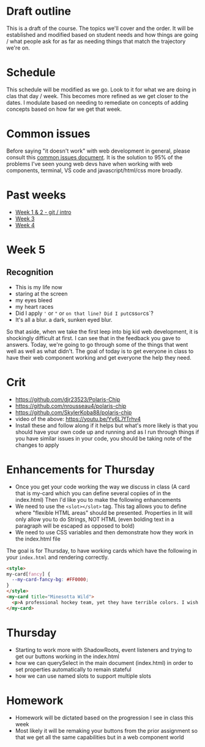 # Draft outline
This is a draft of the course. The topics we'll cover and the order. It will be established and modified based on student needs and how things are going / what people ask for as far as needing things that match the trajectory we're on.

# Schedule
This schedule will be modified as we go. Look to it for what we are doing in clas that day / week. This becomes more refined as we get closer to the dates. I modulate based on needing to remediate on concepts of adding concepts based on how far we get that week.

# Common issues
Before saying "it doesn't work" with web development in general, please consult this [common issues document](common-issues.md). It is the solution to 95% of the problems I've seen young web devs have when working with web components, terminal, VS code and javascript/html/css more broadly.

# Past weeks
- [Week 1 & 2 - git / intro](fa24/week1-2.md)
- [Week 3](fa24/week-3.md)
- [Week 4](fa24/week-4.md)

# Week 5
## Recognition
- This is my life now
- staring at the screen
- my eyes bleed
- my heart races
- Did I apply `'` or `"` or ` on that line? Did I put `css` or `cs`?
- It's all a blur. a dark, sunken eyed blur.

So that aside, when we take the first leep into big kid web development, it is shockingly difficult at first. I can see that in the feedback you gave to answers. Today, we're going to go through some of the things that went well as well as what didn't. The goal of today is to get everyone in class to have their web component working and get everyone the help they need.

# Crit
- https://github.com/djr23523/Polaris-Chip
- https://github.com/nrousseau4/polaris-chip
- https://github.com/SkylerKoba88/polaris-chip
- video of the above: https://youtu.be/Yv6L7fTrhv4
- Install these and follow along if it helps but what's more likely is that you should have your own code up and running and as I run through things if you have similar issues in your code, you should be taking note of the changes to apply

# Enhancements for Thursday
- Once you get your code working the way we discuss in class (A card that is my-card which you can define several copiies of in the index.html) Then I'd like you to make the following enhancements
- We need to use the `<slot></slot>` tag. This tag allows you to define where "flexible HTML areas" should be presented. Properties in lit will only allow you to do Strings, NOT HTML (even bolding text in a paragraph will be escaped as opposed to bold)
- We need to use CSS variables and then demonstrate how they work in the index.html file

The goal is for Thursday, to have working cards which have the following in your `index.html` and rendering correctly.
```html
<style>
my-card[fancy] {
  --my-card-fancy-bg: #FF0000;
}
</style>
<my-card title="Minesotta Wild">
  <p>A professional hockey team, yet they have terrible colors. I wish I had a <strong>AWESOME</strong> neon yellow / lime jersey like their retro-reverse jerseys</p>
</my-card>
```

# Thursday
- Starting to work more with ShadowRoots, event listeners and trying to get our buttons working in the index.html
- how we can querySelect in the main document (index.html) in order to set properties automatically to remain stateful
- how we can use named slots to support multiple slots

# Homework
- Homework will be dictated based on the progression I see in class this week
- Most likely it will be remaking your buttons from the prior assignment so that we get all the same capabilities but in a web component world
